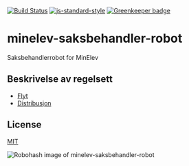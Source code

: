 [![Build Status](https://travis-ci.org/telemark/minelev-saksbehandler-robot.svg?branch=master)](https://travis-ci.org/telemark/minelev-saksbehandler-robot)
[![js-standard-style](https://img.shields.io/badge/code%20style-standard-brightgreen.svg?style=flat)](https://github.com/feross/standard)
[![Greenkeeper badge](https://badges.greenkeeper.io/telemark/minelev-saksbehandler-robot.svg)](https://greenkeeper.io/)

# minelev-saksbehandler-robot

Saksbehandlerrobot for MinElev

## Beskrivelse av regelsett

- [Flyt](docs/flow.md)
- [Distribusjon](docs/distribution.md)

## License

[MIT](LICENSE)

![Robohash image of minelev-saksbehandler-robot](https://robots.kebabstudios.party/minelev-saksbehandler-robot.png "Robohash image of minelev-saksbehandler-robot")